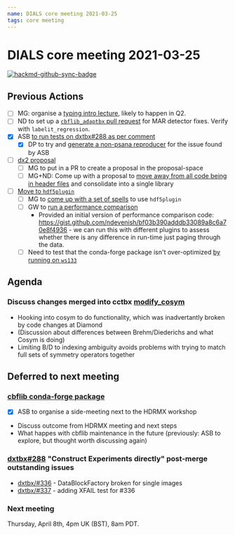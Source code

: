 ```yaml
---
name: DIALS core meeting 2021-03-25
tags: core meeting
---
```


# DIALS core meeting 2021-03-25

[![hackmd-github-sync-badge](https://hackmd.io/oqt1Jzg0TYqv-RVrmeUEdw/badge)](https://hackmd.io/oqt1Jzg0TYqv-RVrmeUEdw)


## Previous Actions

* [ ] MG: organise a [typing intro lecture](https://dials.github.io/kb/core/20200917#typing-mypy), likely to happen in Q2.
* [ ] ND to set up a [`cbflib_adaptbx` pull request](https://dials.github.io/kb/core/20201125#cbflib_adaptbx-dependency) for MAR detector fixes. Verify with `labelit_regression`.
* [x] ASB [to run tests on dxtbx#288 as per comment](https://github.com/cctbx/dxtbx/pull/288#issuecomment-769206024)
    * [x] DP to try and [generate a non-psana reproducer](https://dials.github.io/kb/core/20210225#construct-experiments-directly-rather-than-via-datablocks-288) for the issue found by ASB 
* [ ] [dx2 proposal](https://dials.github.io/kb/core/20210128#dx2-proposal)
	* [ ] MG to put in a PR to create a proposal in the proposal-space
    * [ ] MG+ND: Come up with a proposal to [move away from all code being in header files](https://dials.github.io/kb/core/20201001#overall-architecture-discussion) and consolidate into a single library
* [ ] [Move to `hdf5plugin`](https://dials.github.io/kb/core/20210225#change-hdf5-plugin-library)
    * [ ] MG to [come up with a set of spells](https://dials.github.io/kb/core/20210225#change-hdf5-plugin-library) to use `hdf5plugin`
    * [ ] GW to [run a performance comparison](https://dials.github.io/kb/core/20210225#change-hdf5-plugin-library)
        * Provided an initial version of performance comparison code: https://gist.github.com/ndevenish/bf03b390adddb33089a8c6a70e8f4936 - we can run this with different plugins to assess whether there is any difference in run-time just paging through the data. 
    * [ ] Need to test that the conda-forge package isn't over-optimized [by running on `ws133`](https://dials.github.io/kb/core/20210225#change-hdf5-plugin-library)

## Agenda

### Discuss changes merged into cctbx [modify_cosym](https://github.com/cctbx/cctbx_project/commit/51d18a8d5783c2779d3afa17449663a505444d3a)
  - Hooking into cosym to do functionality, which was inadvertantly broken by code changes at Diamond
  - (Discussion about differences between Brehm/Diederichs and what Cosym is doing)
  - Limiting B/D to indexing ambiguity avoids problems with trying to match full sets of symmetry operators together


## Deferred to next meeting

### [cbflib conda-forge package](https://dials.github.io/kb/core/20201125#cbflib-conda-forge-package)
  * [x] ASB to organise a side-meeting next to the HDRMX workshop
  * Discuss outcome from HDRMX meeting and next steps
  * What happes with cbflib maintenance in the future (previously: ASB to explore, but thought worth discussing again)

### [dxtbx#288](https://github.com/cctbx/dxtbx/pull/28) "Construct Experiments directly" post-merge outstanding issues

  - [dxtbx/#336](https://github.com/cctbx/dxtbx/issues/336) - DataBlockFactory broken for single images
  - [dxtbx/#337](https://github.com/cctbx/dxtbx/pull/337) - adding XFAIL test for #336



### Next meeting
Thursday, April 8th, 4pm UK (BST), 8am PDT.
